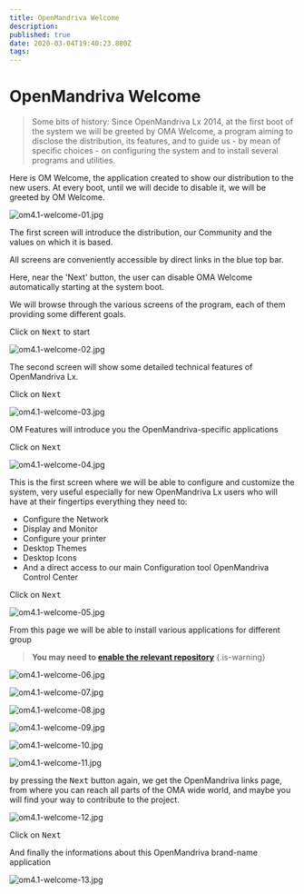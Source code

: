 ```yaml
---
title: OpenMandriva Welcome
description: 
published: true
date: 2020-03-04T19:40:23.880Z
tags: 
---
```


# OpenMandriva Welcome

> Some bits of history:
> Since OpenMandriva Lx 2014, at the first boot of the system we will be greeted by OMA Welcome, a program aiming to disclose the distribution, its features, and to guide us - by mean of specific choices - on configuring the system and to install several programs and utilities.


Here is OM Welcome, the application created to show our distribution to the new users.
At every boot, until we will decide to disable it, we will be greeted by OM Welcome.

![om4.1-welcome-01.jpg](/images/om4.1-welcome-01.jpg)

The first screen will introduce the distribution, our Community and the values on which it is based.

All screens are conveniently accessible by direct links in the blue top bar.

Here, near the 'Next' button, the user can disable OMA Welcome automatically starting at the system boot.

We will browse through the various screens of the program, each of them providing some different goals.

Click on <kbd>Next</kbd> to start

![om4.1-welcome-02.jpg](/images/om4.1-welcome-02.jpg)

The second screen will show some detailed technical features of OpenMandriva Lx.

Click on <kbd>Next</kbd>

![om4.1-welcome-03.jpg](/images/om4.1-welcome-03.jpg)

OM Features will introduce you the OpenMandriva-specific applications

Click on <kbd>Next</kbd>

![om4.1-welcome-04.jpg](/images/om4.1-welcome-04.jpg)

This is the first screen where we will be able to configure and customize the system, very useful especially for new OpenMandriva Lx users who will have at their fingertips everything they need to:

- Configure the Network
- Display and Monitor
- Configure your printer
- Desktop Themes
- Desktop Icons
- And a direct access to our main Configuration tool OpenMandriva Control Center

Click on <kbd>Next</kbd>

![om4.1-welcome-05.jpg](/images/om4.1-welcome-05.jpg)

From this page we will be able to install various applications for different group

> **You may need to [enable the relevant repository](/doc/repositories_tldr)**
{.is-warning}


![om4.1-welcome-06.jpg](/images/om4.1-welcome-06.jpg)

![om4.1-welcome-07.jpg](/images/om4.1-welcome-07.jpg)

![om4.1-welcome-08.jpg](/images/om4.1-welcome-08.jpg)

![om4.1-welcome-09.jpg](/images/om4.1-welcome-09.jpg)

![om4.1-welcome-10.jpg](/images/om4.1-welcome-10.jpg)

![om4.1-welcome-11.jpg](/images/om4.1-welcome-11.jpg)

by pressing the <kbd>Next</kbd> button again, we get the OpenMandriva links page, from where you can reach all parts of the OMA wide world, and maybe you will find your way to contribute to the project.

![om4.1-welcome-12.jpg](/images/om4.1-welcome-12.jpg)

Click on <kbd>Next</kbd>

And finally the informations about this OpenMandriva brand-name application

![om4.1-welcome-13.jpg](/images/om4.1-welcome-13.jpg)

